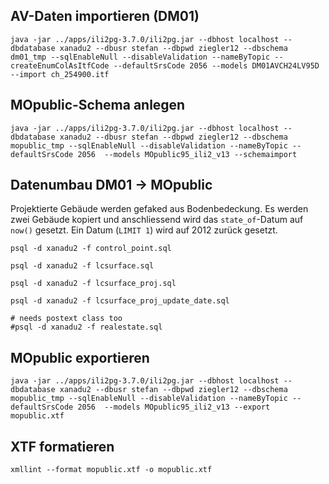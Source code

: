 ## AV-Daten importieren (DM01)
```
java -jar ../apps/ili2pg-3.7.0/ili2pg.jar --dbhost localhost --dbdatabase xanadu2 --dbusr stefan --dbpwd ziegler12 --dbschema dm01_tmp --sqlEnableNull --disableValidation --nameByTopic --createEnumColAsItfCode --defaultSrsCode 2056 --models DM01AVCH24LV95D --import ch_254900.itf
```

## MOpublic-Schema anlegen
```
java -jar ../apps/ili2pg-3.7.0/ili2pg.jar --dbhost localhost --dbdatabase xanadu2 --dbusr stefan --dbpwd ziegler12 --dbschema mopublic_tmp --sqlEnableNull --disableValidation --nameByTopic --defaultSrsCode 2056  --models MOpublic95_ili2_v13 --schemaimport
```

## Datenumbau DM01 -> MOpublic

Projektierte Gebäude werden gefaked aus Bodenbedeckung. Es werden zwei Gebäude kopiert und anschliessend wird das `state_of`-Datum auf `now()` gesetzt. Ein Datum (`LIMIT 1`) wird auf 2012 zurück gesetzt.

```
psql -d xanadu2 -f control_point.sql

psql -d xanadu2 -f lcsurface.sql

psql -d xanadu2 -f lcsurface_proj.sql

psql -d xanadu2 -f lcsurface_proj_update_date.sql

# needs postext class too
#psql -d xanadu2 -f realestate.sql
```

## MOpublic exportieren
```
java -jar ../apps/ili2pg-3.7.0/ili2pg.jar --dbhost localhost --dbdatabase xanadu2 --dbusr stefan --dbpwd ziegler12 --dbschema mopublic_tmp --sqlEnableNull --disableValidation --nameByTopic --defaultSrsCode 2056  --models MOpublic95_ili2_v13 --export mopublic.xtf
```

## XTF formatieren
```
xmllint --format mopublic.xtf -o mopublic.xtf
```
